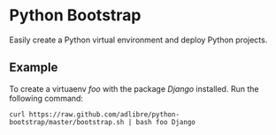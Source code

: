 # Python Bootstrap

Easily create a Python virtual environment and deploy Python projects.

## Example

To create a virtuaenv _foo_ with the package _Django_ installed. Run the following command:

    curl https://raw.github.com/adlibre/python-bootstrap/master/bootstrap.sh | bash foo Django 

